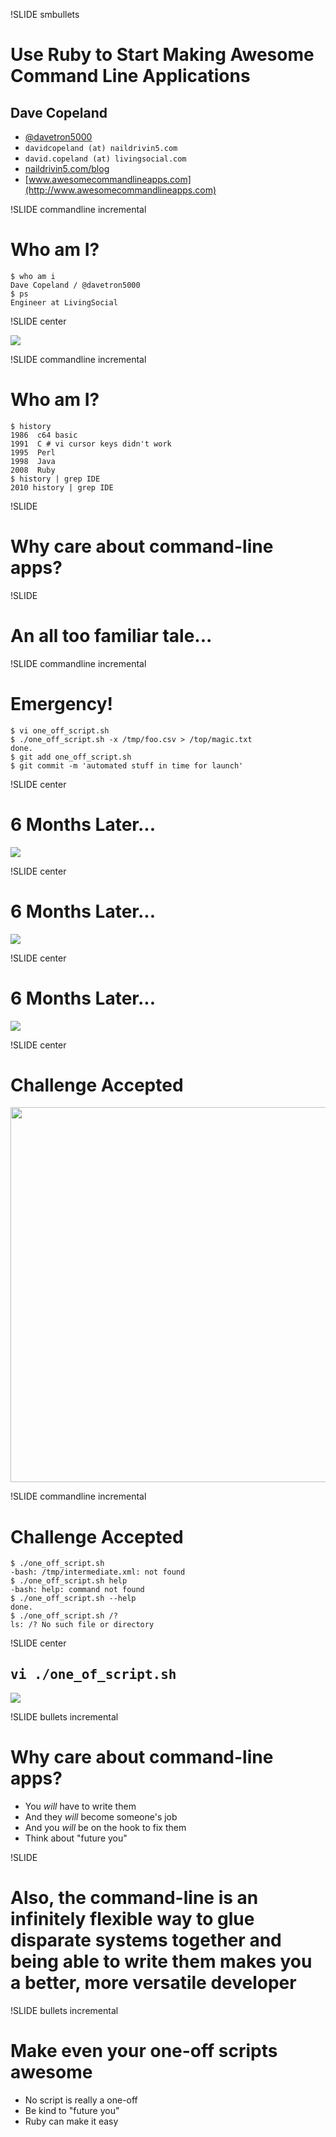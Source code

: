 !SLIDE smbullets
# Use Ruby to Start Making Awesome Command Line Applications
## Dave Copeland
* [@davetron5000](http://www.twitter.com/davetron5000) 
* `davidcopeland (at) naildrivin5.com`
* `david.copeland (at) livingsocial.com`
* [naildrivin5.com/blog](http://www.naildrivin5.com/blog)
* [www.awesomecommandlineapps.com](http://www.awesomecommandlineapps.com)

!SLIDE commandline incremental
# Who am I? #

    $ who am i
    Dave Copeland / @davetron5000
    $ ps
    Engineer at LivingSocial

!SLIDE center

<img src="book_cover.jpg" />

!SLIDE commandline incremental
# Who am I? #

    $ history
    1986  c64 basic
    1991  C # vi cursor keys didn't work
    1995  Perl
    1998  Java
    2008  Ruby
    $ history | grep IDE
    2010 history | grep IDE

!SLIDE 
# Why care about command-line apps? #

!SLIDE
# An all too familiar tale...

!SLIDE commandline incremental
# Emergency! #

    $ vi one_off_script.sh
    $ ./one_off_script.sh -x /tmp/foo.csv > /top/magic.txt
    done.
    $ git add one_off_script.sh
    $ git commit -m 'automated stuff in time for launch'

!SLIDE center
# 6 Months Later... #
<img src="rage1.jpg" />

!SLIDE center
# 6 Months Later... #
<img src="rage2.jpg" />

!SLIDE center
# 6 Months Later... #
<img src="rage3.jpg" />

!SLIDE center
# Challenge Accepted
<img src="challenge.png" height='600'/>

!SLIDE commandline incremental
# Challenge Accepted
    $ ./one_off_script.sh 
    -bash: /tmp/intermediate.xml: not found 
    $ ./one_off_script.sh help
    -bash: help: command not found
    $ ./one_off_script.sh --help
    done.
    $ ./one_off_script.sh /?
    ls: /? No such file or directory

!SLIDE center
## <tt>vi ./one\_of\_script.sh</tt>
<img src="ok.png" />


!SLIDE bullets incremental
# Why care about command-line apps? #
* You *will* have to write them
* And they *will* become someone's job
* And you *will* be on the hook to fix them
* Think about "future you"

!SLIDE
# Also, the command-line is an **infinitely flexible** way to **glue disparate systems** together and being able to write them makes you a **better, more versatile** developer
!SLIDE bullets incremental
# Make even your one-off scripts awesome #

* No script is really a one-off
* Be kind to "future you"
* Ruby can make it easy
